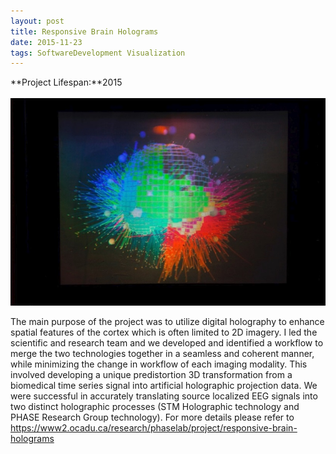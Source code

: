 ```yaml
---
layout: post
title: Responsive Brain Holograms
date: 2015-11-23
tags: SoftwareDevelopment Visualization
---
```

**Project Lifespan\:**2015  
<br>
![BrainHolograms](../../../assets/img/projects/softwareDevelopment/BrainHolograms.jpg)

The main purpose of the project was to utilize digital holography to enhance spatial features of the cortex which is often limited to 2D imagery. I led the scientific and research team and we developed and identified a workflow to merge the two technologies together in a seamless and coherent manner, while minimizing the change in workflow of each imaging modality. This involved developing a unique predistortion 3D transformation from a biomedical time series signal into artificial holographic projection data.  We were successful in accurately translating source localized EEG signals into two distinct holographic processes (STM Holographic technology and PHASE Research Group technology). For more details please refer to <a href = "https://www2.ocadu.ca/research/phaselab/project/responsive-brain-holograms ">https://www2.ocadu.ca/research/phaselab/project/responsive-brain-holograms </a>